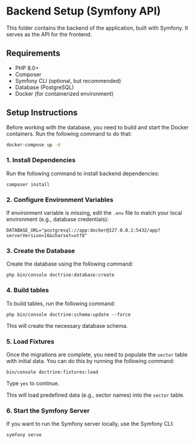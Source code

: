 # Backend Setup (Symfony API)

This folder contains the backend of the application, built with Symfony. It serves as the API for the frontend.

## Requirements

- PHP 8.0+
- Composer
- Symfony CLI (optional, but recommended)
- Database (PostgreSQL)
- Docker (for containerized environment)

## Setup Instructions

Before working with the database, you need to build and start the Docker containers. Run the following command to do that:

```bash
docker-compose up -d
```

### 1\. Install Dependencies

Run the following command to install backend dependencies:

`composer install`

### 2\. Configure Environment Variables

If environment variable is missing, edit the `.env` file to match your local environment (e.g., database credentials):

`DATABASE_URL="postgresql://app:docker@127.0.0.1:5432/app?serverVersion=16&charset=utf8"`

### 3\. Create the Database

Create the database using the following command:

`php bin/console doctrine:database:create`

### 4\. Build tables

To build tables, run the following command:

`php bin/console doctrine:schema:update --force`

This will create the necessary database schema.

### 5\. Load Fixtures

Once the migrations are complete, you need to populate the `sector` table with initial data. You can do this by running the following command:

`bin/console doctrine:fixtures:load`

Type `yes` to continue.

This will load predefined data (e.g., sector names) into the `sector` table.

### 6\. Start the Symfony Server

If you want to run the Symfony server locally, use the Symfony CLI:

`symfony serve`
